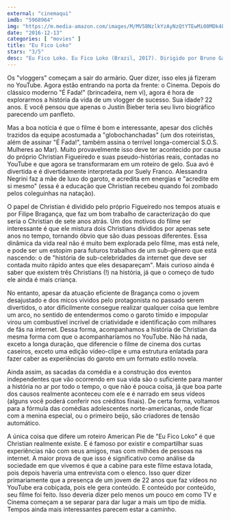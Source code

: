 ```yaml
---
external: "cinemaqui"
imdb: "5968964"
img: "https://m.media-amazon.com/images/M/MV5BNzlkYzAyNzQtYTEwMi00MDk4LWI4ZGEtZjU3NDZhMGFlNzdmL2ltYWdlXkEyXkFqcGdeQXVyMTIxNjQzMjY@._V1_SY150_CR0,0,101,150_.jpg"
date: "2016-12-13"
categories: [ "movies" ]
title: "Eu Fico Loko"
stars: "3/5"
desc: "Eu Fico Loko. Eu Fico Loko (Brazil, 2017). Dirigido por Bruno Garotti. Escrito por Christian Figueiredo, Bruno Garotti, Sylvio Gonçalves. Com Christian Figueiredo (Christian), Alessandra Negrini (Lilian Figueiredo), Filipe Bragança (Christian), Suely Franco (Tatiana Figueiredo), Marcello Airoldi (Wanderley de Caldas), José Victor Pires (Yan), Thomaz Costa (Rodrigo), Isabella Moreira (Alice), Giovanna Grigio (Gabriela Coelho)."
---
```

Os "vloggers" começam a sair do armário. Quer dizer, isso eles já fizeram no YouTube. Agora estão entrando na porta da frente: o Cinema. Depois do clássico moderno "É Fada!" (brincadeira, nem vi), agora é hora de explorarmos a história da vida de um vlogger de sucesso. Sua idade? 22 anos. E você pensou que apenas o Justin Bieber teria seu livro biográfico parecendo um panfleto.

Mas a boa notícia é que o filme é bom e interessante, apesar dos clichês trazidos da equipe acostumada a "globochanchadas" (um dos roteiristas, além de assinar "É Fada!", também assina o terrível longa-comercial S.O.S. Mulheres ao Mar). Muito provavelmente isso deve ter acontecido por causa do próprio Christian Figueiredo e suas pseudo-histórias reais, contadas no YouTube e que agora se transformaram em um roteiro de gelo. Sua avó é divertida e é divertidamente interpretada por Suely Franco. Alessandra Negrini faz a mãe de luxo do garoto, e acredita em energias e "acredite em si mesmo" (essa é a educação que Christian recebeu quando foi zombado pelos coleguinhas na natação).

O papel de Christian é dividido pelo próprio Figueiredo nos tempos atuais e por Filipe Bragança, que faz um bom trabalho de caracterização do que seria o Christian de sete anos atrás. Um dos motivos do filme ser interessante é que ele mistura dois Christians divididos por apenas sete anos no tempo, tornando óbvio que são duas pessoas diferentes. Essa dinâmica da vida real não é muito bem explorada pelo filme, mas está nele, e pode ser um estopim para futuros trabalhos de um sub-gênero que está nascendo: o de "história de sub-celebridades da internet que deve ser contada muito rápido antes que eles desapareçam". Mais curioso ainda é saber que existem três Christians (!) na história, já que o começo de tudo ele ainda é mais criança.

No entanto, apesar da atuação eficiente de Bragança como o jovem desajustado e dos micos vividos pelo protagonista no passado serem divertidos, o ator dificilmente consegue realizar qualquer coisa que lembre um arco, no sentido de entendermos como o garoto tímido e impopular virou um combustível incrível de criatividade e identificação com milhares de fãs na internet. Dessa forma, acompanhamos a história de Christian da mesma forma com que o acompanharíamos no YouTube. Não há nada, exceto a longa duração, que diferencie o filme de cinema dos curtas caseiros, exceto uma edição vídeo-clipe e uma estrutura enlatada para fazer caber as experiências do garoto em um formato estilo novela.

Ainda assim, as sacadas da comédia e a construção dos eventos independentes que vão ocorrendo em sua vida são o suficiente para manter a história no ar por todo o tempo, o que não é pouca coisa, já que boa parte dos causos realmente aconteceu com ele e é narrado em seus vídeos (alguns você poderá conferir nos créditos finais). De certa forma, voltamos para a fórmula das comédias adolescentes norte-americanas, onde ficar com a menina especial, ou o primeiro beijo, são criadores de tensão automático.

A única coisa que difere um roteiro American Pie de "Eu Fico Loko" é que Christian realmente existe. E é famoso por existir e compartilhar suas experiências não com seus amigos, mas com milhões de pessoas na internet. A maior prova de que isso é significativo como análise da sociedade em que vivemos é que a cabine para este filme estava lotada, pois depois haveria uma entrevista com o elenco. Isso quer dizer primariamente que a presença de um jovem de 22 anos que faz vídeos no YouTube era cobiçada, pois ele gera conteúdo. E conteúdo por conteúdo, seu filme foi feito. Isso deveria dizer pelo menos um pouco em como TV e Cinema começam a se separar para dar lugar a mais um tipo de mídia. Tempos ainda mais interessantes parecem estar a caminho.
